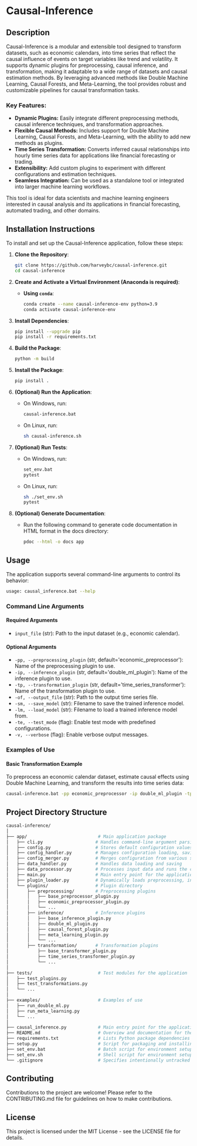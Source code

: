 # Causal-Inference

## Description

Causal-Inference is a modular and extensible tool designed to transform datasets, such as economic calendars, into time series that reflect the causal influence of events on target variables like trend and volatility. It supports dynamic plugins for preprocessing, causal inference, and transformation, making it adaptable to a wide range of datasets and causal estimation methods. By leveraging advanced methods like Double Machine Learning, Causal Forests, and Meta-Learning, the tool provides robust and customizable pipelines for causal transformation tasks.

### Key Features:
- **Dynamic Plugins:** Easily integrate different preprocessing methods, causal inference techniques, and transformation approaches.
- **Flexible Causal Methods:** Includes support for Double Machine Learning, Causal Forests, and Meta-Learning, with the ability to add new methods as plugins.
- **Time Series Transformation:** Converts inferred causal relationships into hourly time series data for applications like financial forecasting or trading.
- **Extensibility:** Add custom plugins to experiment with different configurations and estimation techniques.
- **Seamless Integration:** Can be used as a standalone tool or integrated into larger machine learning workflows.

This tool is ideal for data scientists and machine learning engineers interested in causal analysis and its applications in financial forecasting, automated trading, and other domains.

## Installation Instructions

To install and set up the Causal-Inference application, follow these steps:

1. **Clone the Repository**:
    ```bash
    git clone https://github.com/harveybc/causal-inference.git
    cd causal-inference
    ```

2. **Create and Activate a Virtual Environment (Anaconda is required)**:

    - **Using `conda`**:
        ```bash
        conda create --name causal-inference-env python=3.9
        conda activate causal-inference-env
        ```

3. **Install Dependencies**:
    ```bash
    pip install --upgrade pip
    pip install -r requirements.txt
    ```

4. **Build the Package**:
    ```bash
    python -m build
    ```

5. **Install the Package**:
    ```bash
    pip install .
    ```

6. **(Optional) Run the Application**:
    - On Windows, run:
        ```bash
        causal-inference.bat
        ```

    - On Linux, run:
        ```bash
        sh causal-inference.sh
        ```

7. **(Optional) Run Tests**:
    - On Windows, run:
        ```bash
        set_env.bat
        pytest
        ```

    - On Linux, run:
        ```bash
        sh ./set_env.sh
        pytest
        ```

8. **(Optional) Generate Documentation**:
    - Run the following command to generate code documentation in HTML format in the docs directory:
        ```bash
        pdoc --html -o docs app
        ```

## Usage

The application supports several command-line arguments to control its behavior:
```bash
usage: causal_inference.bat --help
```

### Command Line Arguments

#### Required Arguments

- `input_file` (str): Path to the input dataset (e.g., economic calendar).

#### Optional Arguments

- `-pp, --preprocessing_plugin` (str, default='economic_preprocessor'): Name of the preprocessing plugin to use.
- `-ip, --inference_plugin` (str, default='double_ml_plugin'): Name of the inference plugin to use.
- `-tp, --transformation_plugin` (str, default='time_series_transformer'): Name of the transformation plugin to use.
- `-of, --output_file` (str): Path to the output time series file.
- `-sm, --save_model` (str): Filename to save the trained inference model.
- `-lm, --load_model` (str): Filename to load a trained inference model from.
- `-te, --test_mode` (flag): Enable test mode with predefined configurations.
- `-v, --verbose` (flag): Enable verbose output messages.

### Examples of Use

#### Basic Transformation Example

To preprocess an economic calendar dataset, estimate causal effects using Double Machine Learning, and transform the results into time series data:

```bash
causal-inference.bat -pp economic_preprocessor -ip double_ml_plugin -tp time_series_transformer -of output_time_series.csv
```

## Project Directory Structure
```bash
causal-inference/
│
├── app/                           # Main application package
│   ├── cli.py                    # Handles command-line argument parsing
│   ├── config.py                 # Stores default configuration values
│   ├── config_handler.py         # Manages configuration loading, saving, and merging
│   ├── config_merger.py          # Merges configuration from various sources
│   ├── data_handler.py           # Handles data loading and saving
│   ├── data_processor.py         # Processes input data and runs the causal inference pipeline
│   ├── main.py                   # Main entry point for the application
│   ├── plugin_loader.py          # Dynamically loads preprocessing, inference, and transformation plugins
│   └── plugins/                  # Plugin directory
│       ├── preprocessing/        # Preprocessing plugins
│       │   ├── base_preprocessor_plugin.py
│       │   ├── economic_preprocessor_plugin.py
│       │   └── ...
│       ├── inference/            # Inference plugins
│       │   ├── base_inference_plugin.py
│       │   ├── double_ml_plugin.py
│       │   ├── causal_forest_plugin.py
│       │   ├── meta_learning_plugin.py
│       │   └── ...
│       ├── transformation/       # Transformation plugins
│           ├── base_transformer_plugin.py
│           ├── time_series_transformer_plugin.py
│           └── ...
│
├── tests/                         # Test modules for the application
│   ├── test_plugins.py
│   ├── test_transformations.py
│   └── ...
│
├── examples/                      # Examples of use
│   ├── run_double_ml.py
│   ├── run_meta_learning.py
│   └── ...
│
├── causal_inference.py            # Main entry point for the application
├── README.md                      # Overview and documentation for the project
├── requirements.txt               # Lists Python package dependencies
├── setup.py                       # Script for packaging and installing the project
├── set_env.bat                    # Batch script for environment setup
├── set_env.sh                     # Shell script for environment setup
└── .gitignore                     # Specifies intentionally untracked files to ignore
```

## Contributing

Contributions to the project are welcome! Please refer to the CONTRIBUTING.md file for guidelines on how to make contributions.

## License

This project is licensed under the MIT License - see the LICENSE file for details.

